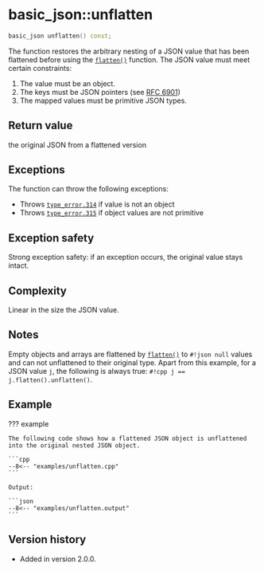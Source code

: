# basic_json::unflatten

```cpp
basic_json unflatten() const;
```

The function restores the arbitrary nesting of a JSON value that has been flattened before using the
[`flatten()`](flatten.md) function. The JSON value must meet certain constraints:

1. The value must be an object.
2. The keys must be JSON pointers (see [RFC 6901](https://tools.ietf.org/html/rfc6901))
3. The mapped values must be primitive JSON types.
    
## Return value

the original JSON from a flattened version

## Exceptions

The function can throw the following exceptions:

- Throws [`type_error.314`](../../home/exceptions.md#jsonexceptiontype_error314) if value is not an object
- Throws [`type_error.315`](../../home/exceptions.md#jsonexceptiontype_error315) if object values are not primitive

## Exception safety

Strong exception safety: if an exception occurs, the original value stays intact.

## Complexity

Linear in the size the JSON value.

## Notes

Empty objects and arrays are flattened by [`flatten()`](flatten.md) to `#!json null` values and can not unflattened to
their original type. Apart from this example, for a JSON value `j`, the following is always true:
`#!cpp j == j.flatten().unflatten()`.

## Example

??? example

    The following code shows how a flattened JSON object is unflattened into the original nested JSON object.
    
    ```cpp
    --8<-- "examples/unflatten.cpp"
    ```
    
    Output:
    
    ```json
    --8<-- "examples/unflatten.output"
    ```

## Version history

- Added in version 2.0.0.
